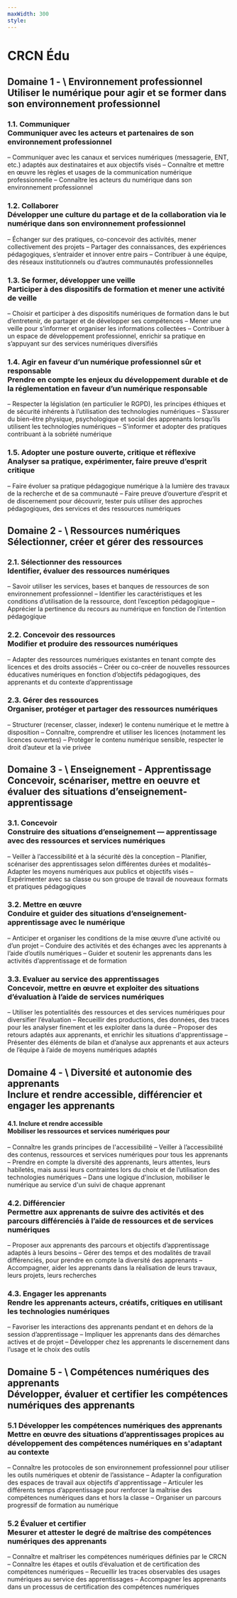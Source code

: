 ```yaml
---
maxWidth: 300
style:
---
```


# CRCN Édu

## Domaine 1 - \\ Environnement professionnel <aside>Utiliser le numérique pour agir et se former dans son environnement professionnel</aside> <!--fold-->

### 1.1. Communiquer <aside>Communiquer avec les acteurs et partenaires de son environnement professionnel</aside>

– Communiquer avec les canaux et services numériques (messagerie, ENT, etc.) adaptés aux destinataires et aux objectifs visés
– Connaître et mettre en œuvre les règles et usages de la communication numérique professionnelle
– Connaître les acteurs du numérique dans son environnement professionnel

### 1.2. Collaborer <aside>Développer une culture du partage et de la collaboration via le numérique dans son environnement professionnel</aside>

– Échanger sur des pratiques, co-concevoir des activités, mener collectivement des projets
– Partager des connaissances, des expériences pédagogiques, s’entraider et innover entre pairs
– Contribuer à une équipe, des réseaux institutionnels ou d’autres communautés professionnelles

### 1.3. Se former, développer une veille <aside>Participer à des dispositifs de formation et mener une activité de veille</aside>

– Choisir et participer à des dispositifs numériques de formation dans le but d’entretenir, de partager et de développer ses
compétences
– Mener une veille pour s’informer et organiser les informations collectées
– Contribuer à un espace de développement professionnel, enrichir sa pratique en s’appuyant sur des services
numériques diversifiés

### 1.4. Agir en faveur d’un numérique professionnel sûr et responsable <aside>Prendre en compte les enjeux du développement durable et de la réglementation en faveur d’un numérique responsable</aside>

– Respecter la législation (en particulier le RGPD), les principes éthiques et de sécurité inhérents à l’utilisation des
technologies numériques
– S’assurer du bien-être physique, psychologique et social des apprenants lorsqu’ils utilisent les technologies numériques
– S’informer et adopter des pratiques contribuant à la sobriété numérique

### 1.5. Adopter une posture ouverte, critique et réflexive <aside>Analyser sa pratique, expérimenter, faire preuve d’esprit critique</aside>

– Faire évoluer sa pratique pédagogique numérique à la lumière des travaux de la recherche et de sa communauté
– Faire preuve d’ouverture d’esprit et de discernement pour découvrir, tester puis utiliser des approches pédagogiques,
des services et des ressources numériques

## Domaine 2 - \\ Ressources numériques <aside>Sélectionner, créer et gérer des ressources</aside> <!--fold-->

### 2.1. Sélectionner des ressources <aside>Identifier, évaluer des ressources numériques</aside>

– Savoir utiliser les services, bases et banques de ressources de son environnement professionnel
– Identifier les caractéristiques et les conditions d’utilisation de la ressource, dont l’exception pédagogique
– Apprécier la pertinence du recours au numérique en fonction de l’intention pédagogique

### 2.2. Concevoir des ressources <aside>Modifier et produire des ressources numériques</aside>

– Adapter des ressources numériques existantes en tenant compte des licences et des droits associés
– Créer ou co-créer de nouvelles ressources éducatives numériques en fonction d’objectifs pédagogiques, des
apprenants et du contexte d’apprentissage

### 2.3. Gérer des ressources <aside>Organiser, protéger et partager des ressources numériques</aside>

– Structurer (recenser, classer, indexer) le contenu numérique et le mettre à disposition
– Connaître, comprendre et utiliser les licences (notamment les licences ouvertes)
– Protéger le contenu numérique sensible, respecter le droit d’auteur et la vie privée

## Domaine 3 - \\ Enseignement - Apprentissage <aside>Concevoir, scénariser, mettre en oeuvre et évaluer des situations d’enseignement-apprentissage</aside> <!--fold-->

### 3.1. Concevoir <aside>Construire des situations d’enseignement — apprentissage avec des ressources et services numériques</aside>

– Veiller à l’accessibilité et à la sécurité dès la conception
– Planifier, scénariser des apprentissages selon différentes durées et modalités– Adapter les moyens numériques aux
publics et objectifs visés
– Expérimenter avec sa classe ou son groupe de travail de nouveaux formats et pratiques pédagogiques

### 3.2. Mettre en œuvre <aside>Conduire et guider des situations d’enseignement-apprentissage avec le numérique</aside>

– Anticiper et organiser les conditions de la mise œuvre d’une activité ou d’un projet
– Conduire des activités et des échanges avec les apprenants à l’aide d’outils numériques
– Guider et soutenir les apprenants dans les activités d’apprentissage et de formation

### 3.3. Evaluer au service des apprentissages <aside>Concevoir, mettre en œuvre et exploiter des situations d’évaluation à l’aide de services numériques</aside>

– Utiliser les potentialités des ressources et des services numériques pour diversifier l’évaluation
– Recueillir des productions, des données, des traces pour les analyser finement et les exploiter dans la durée
– Proposer des retours adaptés aux apprenants, et enrichir les situations d'apprentissage
– Présenter des éléments de bilan et d’analyse aux apprenants et aux acteurs de l’équipe à l’aide de moyens numériques
adaptés

## Domaine 4 - \\ Diversité et autonomie des apprenants <aside>Inclure et rendre accessible, différencier et engager les apprenants</aside> <!--fold-->

#### 4.1. Inclure et rendre accessible <aside>Mobiliser les ressources et services numériques pour</aside>

– Connaître les grands principes de l'accessibilité
– Veiller à l’accessibilité des contenus, ressources et services numériques pour tous les apprenants
– Prendre en compte la diversité des apprenants, leurs attentes, leurs habiletés, mais aussi leurs contraintes lors du
choix et de l’utilisation des technologies numériques
– Dans une logique d'inclusion, mobiliser le numérique au service d'un suivi de chaque apprenant

### 4.2. Différencier <aside>Permettre aux apprenants de suivre des activités et des parcours différenciés à l’aide de ressources et de services numériques</aside>

– Proposer aux apprenants des parcours et objectifs d’apprentissage adaptés à leurs besoins
– Gérer des temps et des modalités de travail différenciés, pour prendre en compte la diversité des apprenants
– Accompagner, aider les apprenants dans la réalisation de leurs travaux, leurs projets, leurs recherches

### 4.3. Engager les apprenants <aside>Rendre les apprenants acteurs, créatifs, critiques en utilisant les technologies numériques</aside>

– Favoriser les interactions des apprenants pendant et en dehors de la session d’apprentissage
– Impliquer les apprenants dans des démarches actives et de projet
– Développer chez les apprenants le discernement dans l’usage et le choix des outils

## Domaine 5 - \\ Compétences numériques des apprenants <aside>Développer, évaluer et certifier les compétences numériques des apprenants</aside> <!--fold-->

### 5.1 Développer les compétences numériques des apprenants <aside>Mettre en œuvre des situations d’apprentissages propices au développement des compétences numériques en s'adaptant au contexte</aside>

– Connaître les protocoles de son environnement professionnel pour utiliser les outils numériques et obtenir de
l’assistance
– Adapter la configuration des espaces de travail aux objectifs d'apprentissage
– Articuler les différents temps d’apprentissage pour renforcer la maîtrise des compétences numériques dans et hors la
classe
– Organiser un parcours progressif de formation au numérique

### 5.2 Évaluer et certifier <aside>Mesurer et attester le degré de maîtrise des compétences numériques des apprenants</aside>

– Connaître et maîtriser les compétences numériques définies par le CRCN
– Connaître les étapes et outils d’évaluation et de certification des compétences numériques
– Recueillir les traces observables des usages numériques au service des apprentissages
– Accompagner les apprenants dans un processus de certification des compétences numériques